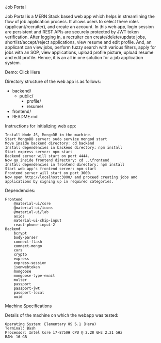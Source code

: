 Job Portal

Job Portal is a MERN Stack based web app which helps in streamlining the flow of job application process. It allows users to select there roles (applicant/recruiter), and create an account. In this web app, login session are persistent and REST APIs are securely protected by JWT token verification. After logging in, a recruiter can create/delete/update jobs, shortlist/accept/reject applications, view resume and edit profile. And, an applicant can view jobs, perform fuzzy search with various filters, apply for jobs with an SOP, view applications, upload profile picture, upload resume and edit profile. Hence, it is an all in one solution for a job application system.

Demo: Click Here

Directory structure of the web app is as follows:

- backend/
    - public/
        - profile/
        - resume/
- frontend/
- README.md

Instructions for initializing web app:

    Install Node JS, MongoDB in the machine.
    Start MongoDB server: sudo service mongod start
    Move inside backend directory: cd backend
    Install dependencies in backend directory: npm install
    Start express server: npm start
    Backend server will start on port 4444.
    Now go inside frontend directory: cd ..\frontend
    Install dependencies in frontend directory: npm install
    Start web app's frontend server: npm start
    Frontend server will start on port 3000.
    Now open http://localhost:3000/ and proceed creating jobs and applications by signing up in required categories.

Dependencies:

    Frontend
        @material-ui/core
        @material-ui/icons
        @material-ui/lab
        axios
        material-ui-chip-input
        react-phone-input-2
    Backend
        bcrypt
        body-parser
        connect-flash
        connect-mongo
        cors
        crypto
        express
        express-session
        jsonwebtoken
        mongoose
        mongoose-type-email
        multer
        passport
        passport-jwt
        passport-local
        uuid

Machine Specifications

Details of the machine on which the webapp was tested:

    Operating System: Elementary OS 5.1 (Hera)
    Terminal: Bash
    Processor: Intel Core i7-8750H CPU @ 2.20 GHz 2.21 GHz
    RAM: 16 GB

